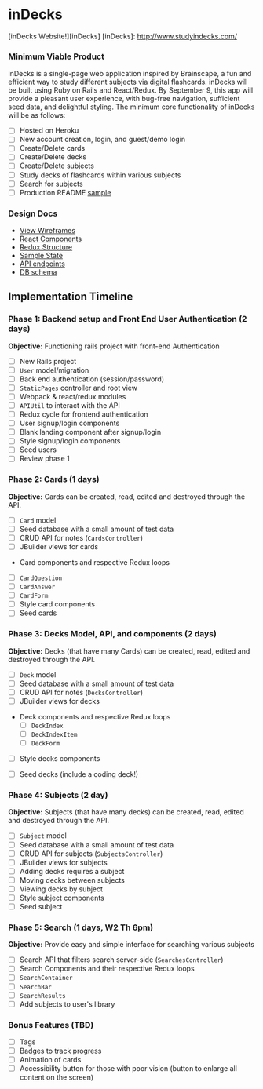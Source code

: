# inDecks

[inDecks Website!][inDecks]
[inDecks]: http://www.studyindecks.com/

### Minimum Viable Product

inDecks is a single-page web application inspired by Brainscape, a fun and efficient way to study different subjects via digital flashcards. inDecks will be built using Ruby on Rails and React/Redux. By September 9, this app will provide a pleasant user experience, with bug-free navigation, sufficient seed data, and delightful styling. The minimum core functionality of inDecks will be as follows:

- [ ] Hosted on Heroku
- [ ] New account creation, login, and guest/demo login
- [ ] Create/Delete cards
- [ ] Create/Delete decks
- [ ] Create/Delete subjects
- [ ] Study decks of flashcards within various subjects
- [ ] Search for subjects
- [ ] Production README [sample](docs/production_readme.md)

### Design Docs
* [View Wireframes][wireframes]
* [React Components][components]
* [Redux Structure][redux_structure]
* [Sample State][sample_state]
* [API endpoints][api_endpoints]
* [DB schema][schema]

[wireframes]: ./wireframes/
[components]: ./component_hierarchy.md
[redux_structure]: ./redux_structure.md
[sample_state]: ./sample_state.md
[api_endpoints]: ./api_endpoints.md
[schema]: ./schema.md

## Implementation Timeline

### Phase 1: Backend setup and Front End User Authentication (2 days)

**Objective:** Functioning rails project with front-end Authentication

- [ ] New Rails project
- [ ] `User` model/migration
- [ ] Back end authentication (session/password)
- [ ] `StaticPages` controller and root view
- [ ] Webpack & react/redux modules
- [ ] `APIUtil` to interact with the API
- [ ] Redux cycle for frontend authentication
- [ ] User signup/login components
- [ ] Blank landing component after signup/login
- [ ] Style signup/login components
- [ ] Seed users
- [ ] Review phase 1

### Phase 2: Cards (1 days)

**Objective:** Cards can be created, read, edited and destroyed through
the API.

- [ ] `Card` model
- [ ] Seed database with a small amount of test data
- [ ] CRUD API for notes (`CardsController`)
- [ ] JBuilder views for cards
- Card components and respective Redux loops
 - [ ] `CardQuestion`
 - [ ] `CardAnswer`
 - [ ] `CardForm`
- [ ] Style card components
- [ ] Seed cards

### Phase 3: Decks Model, API, and components (2 days)

**Objective:** Decks (that have many Cards) can be created, read, edited and destroyed through the API.

- [ ] `Deck` model
- [ ] Seed database with a small amount of test data
- [ ] CRUD API for notes (`DecksController`)
- [ ] JBuilder views for decks
- Deck components and respective Redux loops
  - [ ] `DeckIndex`
  - [ ] `DeckIndexItem`
  - [ ] `DeckForm`
- [ ] Style decks components
- [ ] Seed decks (include a coding deck!)


### Phase 4: Subjects (2 day)

**Objective:** Subjects (that have many decks) can be created, read, edited and destroyed through the API.

- [ ] `Subject` model
- [ ] Seed database with a small amount of test data
- [ ] CRUD API for subjects (`SubjectsController`)
- [ ] JBuilder views for subjects
- [ ] Adding decks requires a subject
- [ ] Moving decks between subjects
- [ ] Viewing decks by subject
- [ ] Style subject components
- [ ] Seed subject

### Phase 5: Search (1 days, W2 Th 6pm)

**Objective:** Provide easy and simple interface for searching various subjects
- [ ] Search API that filters search server-side (`SearchesController`)
- [ ] Search Components and their respective Redux loops
 - [ ] `SearchContainer`
 - [ ] `SearchBar`
 - [ ] `SearchResults`
- [ ] Add subjects to user's library

### Bonus Features (TBD)
- [ ] Tags
- [ ] Badges to track progress
- [ ] Animation of cards
- [ ] Accessibility button for those with poor vision (button to
  enlarge all content on the screen)
